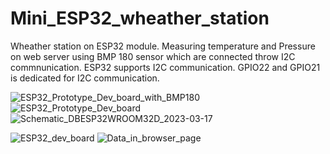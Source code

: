 # Mini_ESP32_wheather_station
Wheather station on ESP32 module. Measuring temperature and Pressure on web server using BMP 180 sensor which are connected throw I2C commnunication.
ESP32 supports I2C communication. GPIO22 and GPIO21 is dedicated for I2C communication. 

![ESP32_Prototype_Dev_board_with_BMP180](https://user-images.githubusercontent.com/90409854/225999213-3395dd36-e627-4dc2-b976-baafb64a64ce.jpg)
![ESP32_Prototype_Dev_board](https://user-images.githubusercontent.com/90409854/225999250-677bdf38-9e0b-45d3-b301-86667e6dddd2.JPG)
![Schematic_DBESP32WROOM32D_2023-03-17](https://user-images.githubusercontent.com/90409854/226000210-17756a59-4451-4b62-b9cf-90c2b36d4574.png)

![ESP32_dev_board](https://user-images.githubusercontent.com/90409854/226004340-f31e2394-d5ee-49a2-b93f-fea24cd70a30.JPG)
![Data_in_browser_page](https://user-images.githubusercontent.com/90409854/226004527-8efa2220-f71c-4e0b-bc37-5904168a16a1.JPG)
